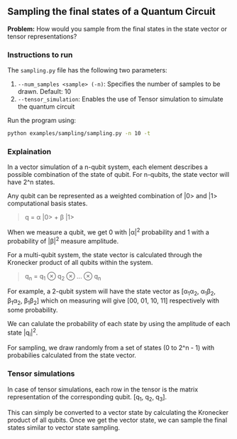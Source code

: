 ## Sampling the final states of a Quantum Circuit

**Problem:** How would you sample from the final states in the state vector or tensor representations?

### Instructions to run

The `sampling.py` file has the following two parameters:

1. `--num_samples <sample> (-n)`: Specifies the number of samples to be drawn. Default: 10
2. `--tensor_simulation`: Enables the use of Tensor simulation to simulate the quantum circuit

Run the program using:

```sh
python examples/sampling/sampling.py -n 10 -t
```

### Explaination

In a vector simulation of a n-qubit system, each element describes a possible combination of the state of qubit. For n-qubits, the state vector will have 2^n states.

Any qubit can be represented as a weighted combination of |0> and |1> computational basis states.

> q = α |0> + β |1>

When we measure a qubit, we get 0 with |α|<sup>2</sup> probability and 1 with a probability of |β|<sup>2</sup> measure amplitude.

For a multi-qubit system, the state vector is calculated through the Kronecker product of all qubits within the system.

> q<sub>n</sub> = q<sub>1</sub> ⊗ q<sub>2</sub> ⊗ ... ⊗ q<sub>n</sub>

For example, a 2-qubit system will have the state vector as [α<sub>1</sub>α<sub>2</sub>, α<sub>1</sub>β<sub>2</sub>, β<sub>1</sub>α<sub>2</sub>, β<sub>1</sub>β<sub>2</sub>] which on measuring will give [00, 01, 10, 11] respectively with some probability.

We can calulate the probability of each state by using the amplitude of each state |q<sub>i</sub>|<sup>2</sup>.

For sampling, we draw randomly from a set of states (0 to 2^n - 1) with probabilies calculated from the
state vector.

### Tensor simulations

In case of tensor simulations, each row in the tensor is the matrix representation of the corresponding qubit. [q<sub>1</sub>, q<sub>2</sub>, q<sub>3</sub>].

This can simply be converted to a vector state by calculating the Kronecker product of all qubits. Once we get the vector state, we can sample the final states similar to vector state sampling.
